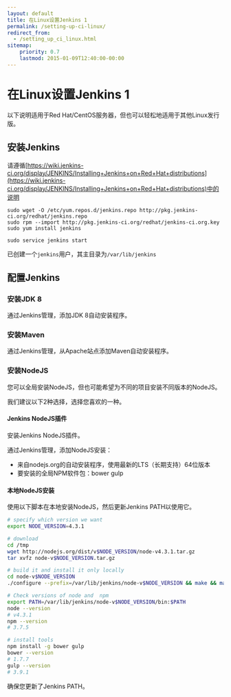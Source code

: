 ```yaml
---
layout: default
title: 在Linux设置Jenkins 1
permalink: /setting-up-ci-linux/
redirect_from:
  - /setting_up_ci_linux.html
sitemap:
    priority: 0.7
    lastmod: 2015-01-09T12:40:00-00:00
---
```


# <i class="fa fa-stethoscope"></i> 在Linux设置Jenkins 1

以下说明适用于Red Hat/CentOS服务器，但也可以轻松地适用于其他Linux发行版。

## 安装Jenkins

请遵循[https://wiki.jenkins-ci.org/display/JENKINS/Installing+Jenkins+on+Red+Hat+distributions](https://wiki.jenkins-ci.org/display/JENKINS/Installing+Jenkins+on+Red+Hat+distributions)中的说明

~~~~
sudo wget -O /etc/yum.repos.d/jenkins.repo http://pkg.jenkins-ci.org/redhat/jenkins.repo
sudo rpm --import http://pkg.jenkins-ci.org/redhat/jenkins-ci.org.key
sudo yum install jenkins

sudo service jenkins start
~~~~

已创建一个`jenkins`用户，其主目录为`/var/lib/jenkins`

## 配置Jenkins

### 安装JDK 8

通过Jenkins管理，添加JDK 8自动安装程序。

### 安装Maven

通过Jenkins管理，从Apache站点添加Maven自动安装程序。

### 安装NodeJS

您可以全局安装NodeJS，但也可能希望为不同的项目安装不同版本的NodeJS。

我们建议以下2种选择，选择您喜欢的一种。

#### Jenkins NodeJS插件

安装Jenkins NodeJS插件。

通过Jenkins管理，添加NodeJS安装：

- 来自nodejs.org的自动安装程序，使用最新的LTS（长期支持）64位版本
- 要安装的全局NPM软件包：bower gulp

#### 本地NodeJS安装

使用以下脚本在本地安装NodeJS，然后更新Jenkins PATH以使用它。

~~~ bash
# specify which version we want
export NODE_VERSION=4.3.1

# download
cd /tmp
wget http://nodejs.org/dist/v$NODE_VERSION/node-v4.3.1.tar.gz
tar xvfz node-v$NODE_VERSION.tar.gz

# build it and install it only locally
cd node-v$NODE_VERSION
./configure --prefix=/var/lib/jenkins/node-v$NODE_VERSION && make && make install

# Check versions of node and  npm
export PATH=/var/lib/jenkins/node-v$NODE_VERSION/bin:$PATH
node --version
# v4.3.1
npm --version
# 3.7.5

# install tools
npm install -g bower gulp
bower --version
# 1.7.7
gulp --version
# 3.9.1
~~~

确保您更新了Jenkins PATH。